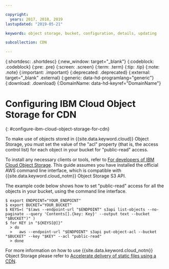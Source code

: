 ```yaml
---

copyright:
  years: 2017, 2018, 2019
lastupdated: "2019-05-21"

keywords: object storage, bucket, configuration, details, updating

subcollection: CDN

---
```


{:shortdesc: .shortdesc}
{:new_window: target="_blank"}
{:codeblock: .codeblock}
{:pre: .pre}
{:screen: .screen}
{:term: .term}
{:tip: .tip}
{:note: .note}
{:important: .important}
{:deprecated: .deprecated}
{:external: target="_blank" .external}
{:generic: data-hd-programlang="generic"}
{:download: .download}
{:DomainName: data-hd-keyref="DomainName"}

# Configuring IBM Cloud Object Storage for CDN
{: #configure-ibm-cloud-object-storage-for-cdn}

To make use of objects stored in {{site.data.keyword.cloud}} Object Storage, you must set the value of the "acl" property (that is, the access control list) for each object in your bucket for "public-read" access.

To install any necessary clients or tools, refer to [For developers of IBM Cloud Object Storage](/docs/cloud-object-storage/basics?topic=cloud-object-storage-gs-dev). This guide assumes you have installed the official AWS command line interface, which is compatible with {{site.data.keyword.cloud_notm}} Object Storage S3 API.

The example code below shows how to set "public-read" access for all the objects in your bucket, using the command line interface.

```
$ export ENDPOINT="YOUR_ENDPOINT"
$ export BUCKET="YOUR_BUCKET"
$ KEYS=( "$(aws --endpoint-url "$ENDPOINT" s3api list-objects --no-paginate --query 'Contents[].{key: Key}' --output text --bucket "$BUCKET")" )
$ for KEY in "${KEYS[@]}"
  > do
  >   aws --endpoint-url "$ENDPOINT" s3api put-object-acl --bucket "$BUCKET" --key "$KEY" --acl "public-read"
  > done
```

For more information on how to use {{site.data.keyword.cloud_notm}} Object Storage please refer to [Accelerate delivery of static files using a CDN](/docs/tutorials?topic=solution-tutorials-static-files-cdn).

